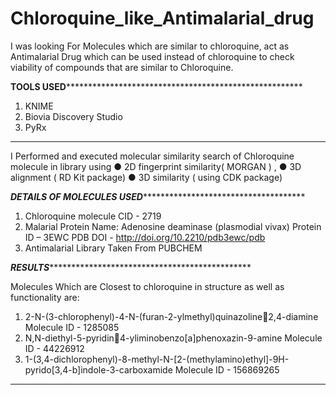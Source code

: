 # Chloroquine_like_Antimalarial_drug
I was looking For Molecules which are similar to chloroquine,
act as Antimalarial Drug which can be used instead of chloroquine
to check viability of compounds that are similar to Chloroquine.


**********************************************************************TOOLS USED****************************************************************************************************************************

1) KNIME
2) Biovia Discovery Studio
3) PyRx
   
************************************************************************************************************************************************************************************************************

I Performed and executed molecular similarity search of Chloroquine molecule in library using
● 2D fingerprint similarity( MORGAN ) ,
● 3D alignment ( RD Kit package)
● 3D similarity ( using CDK package)

***********************************************************************DETAILS OF MOLECULES USED************************************************************************************************************
                                                                    
1) Chloroquine molecule CID - 2719
2) Malarial Protein Name:  Adenosine deaminase (plasmodial vivax)
     Protein ID – 3EWC 
       PDB DOI - http://doi.org/10.2210/pdb3ewc/pdb
3) Antimalarial Library Taken From PUBCHEM

***************************************************************************RESULTS*************************************************************************************************************************

Molecules Which are Closest to chloroquine in structure as well as functionality are:

1) 2-N-(3-chlorophenyl)-4-N-(furan-2-ylmethyl)quinazoline2,4-diamine
     Molecule ID - 1285085
2) N,N-diethyl-5-pyridin4-yliminobenzo[a]phenoxazin-9-amine
     Molecule ID - 44226912
3) 1-(3,4-dichlorophenyl)-8-methyl-N-[2-(methylamino)ethyl]-9H-pyrido[3,4-b]indole-3-carboxamide
     Molecule ID - 156869265

************************************************************************************************************************************************************************************************************
